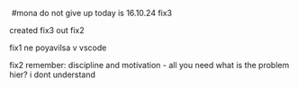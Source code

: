   #mona do not give up
 today is 16.10.24
fix3

 created fix3 out fix2
 

 fix1 ne poyavilsa v vscode
 
fix2
 remember: discipline and motivation - all you need
 what is the problem hier?
 i dont understand
 
 
